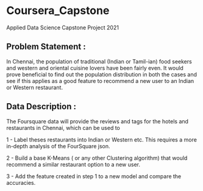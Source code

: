 # Coursera_Capstone

Applied Data Science Capstone Project 2021

## Problem Statement :
In Chennai, the population of traditional (Indian or Tamil-ian) food seekers and western and oriental cuisine lovers have been fairly even. It would prove beneficial to find out the population distribution in both the cases and see if this applies as a good feature to recommend a new user to an Indian or Western restaurant.

## Data Description :
The Foursquare data will provide the reviews and tags for the hotels and restaurants in Chennai, which can be used to

1 - Label theses restaurants into Indian or Western etc. This requires a more in-depth analysis of the FourSquare json.

2 - Build a base K-Means ( or any other Clustering algorithm) that would recommend a similar restaurant option to a new user.

3 - Add the feature created in step 1 to a new model and compare the accuracies.


